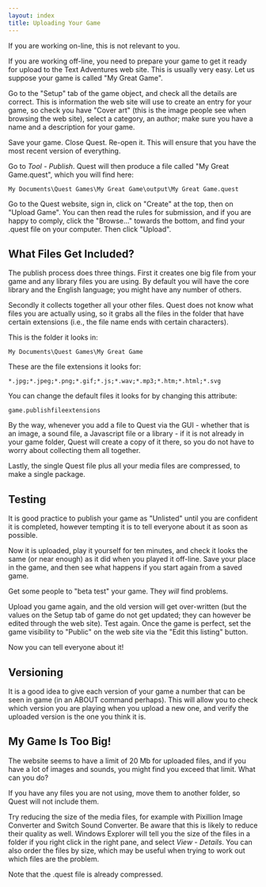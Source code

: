 ```yaml
---
layout: index
title: Uploading Your Game
---
```


If you are working on-line, this is not relevant to you.

If you are working off-line, you need to prepare your game to get it ready for upload to the Text Adventures web site. This is usually very easy. Let us suppose your game is called "My Great Game".

Go to the "Setup" tab of the game object, and check all the details are correct. This is information the web site will use to create an entry for your game, so check you have "Cover art" (this is the image people see when browsing the web site), select a category, an author; make sure you have a name and a description for your game.

Save your game. Close Quest. Re-open it. This will ensure that you have the most recent version of everything.

Go to *Tool - Publish*. Quest will then produce a file called "My Great Game.quest", which you will find here:

    My Documents\Quest Games\My Great Game\output\My Great Game.quest

Go to the Quest website, sign in, click on "Create" at the top, then on "Upload Game". You can then read the rules for submission, and if you are happy to comply, click the "Browse..." towards the bottom, and find your .quest file on your computer. Then click "Upload".


What Files Get Included?
------------------------

The publish process does three things. First it creates one big file from your game and any library files you are using. By default you will have the core library and the English language; you might have any number of others.

Secondly it collects together all your other files. Quest does not know what files you are actually using, so it grabs all the files in the folder that have certain extensions (i.e., the file name ends with certain characters).

This is the folder it looks in:

    My Documents\Quest Games\My Great Game

These are the file extensions it looks for:

    *.jpg;*.jpeg;*.png;*.gif;*.js;*.wav;*.mp3;*.htm;*.html;*.svg

You can change the default files it looks for by changing this attribute:

    game.publishfileextensions

By the way, whenever you add a file to Quest via the GUI - whether that is an image, a sound file, a Javascript file or a library - if it is not already in your game folder, Quest will create a copy of it there, so you do not have to worry about collecting them all together.
    
Lastly, the single Quest file plus all your media files are compressed, to make a single package.


Testing
-------

It is good practice to publish your game as "Unlisted" until you are confident it is completed, however tempting it is to tell everyone about it as soon as possible.

Now it is uploaded, play it yourself for ten minutes, and check it looks the same (or near enough) as it did when you played it off-line. Save your place in the game, and then see what happens if you start again from a saved game.

Get some people to "beta test" your game. They *will* find problems.

Upload you game again, and the old version will get over-written (but the values on the Setup tab of game do not get updated; they can however be edited through the web site). Test again. Once the game is perfect, set the game visibility to "Public" on the web site via the "Edit this listing" button.

Now you can tell everyone about it!


Versioning
----------

It is a good idea to give each version of your game a number that can be seen in game (in an ABOUT command perhaps). This will allow you to check which version you are playing when you upload a new one, and verify the uploaded version is the one you think it is.


My Game Is Too Big!
-------------------

The website seems to have a limit of 20 Mb for uploaded files, and if you have a lot of images and sounds, you might find you exceed that limit. What can you do?

If you have any files you are not using, move them to another folder, so Quest will not include them.

Try reducing the size of the media files, for example with Pixillion Image Converter and Switch Sound Converter. Be aware that this is likely to reduce their quality as well. Windows Explorer will tell you the size of the files in a folder if you right click in the right pane, and select *View - Details*. You can also order the files by size, which may be useful when trying to work out which files are the problem.

Note that the .quest file is already compressed.
